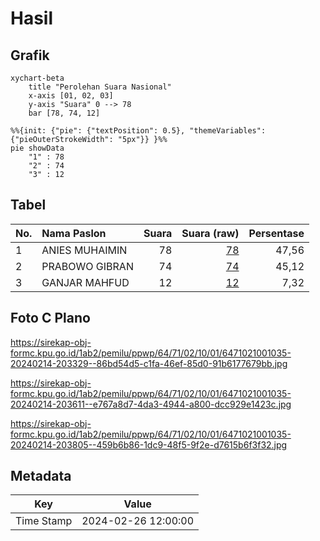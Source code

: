 # Hasil

## Grafik

```mermaid
xychart-beta
    title "Perolehan Suara Nasional"
    x-axis [01, 02, 03]
    y-axis "Suara" 0 --> 78
    bar [78, 74, 12]
```

```mermaid
%%{init: {"pie": {"textPosition": 0.5}, "themeVariables": {"pieOuterStrokeWidth": "5px"}} }%%
pie showData
    "1" : 78
    "2" : 74
    "3" : 12
```

## Tabel

| No. | Nama Paslon    | Suara | Suara (raw) | Persentase |
|:--- |:-------------- | -----:| -----------:| ----------:|
| 1   | ANIES MUHAIMIN | 78    | [78][p-1]   | 47,56      |
| 2   | PRABOWO GIBRAN | 74    | [74][p-2]   | 45,12      |
| 3   | GANJAR MAHFUD  | 12    | [12][p-3]   | 7,32       |


[p-1]: https://github.com/gigit-pemilu/pemilu-2024/blob/main/pilpres/hitung-suara/sub/64-kalimantan-timur/sub/71-kota-balikpapan/sub/02-balikpapan-barat/sub/1001-baru-ilir/sub/035-tps/sub/paslon-1.txt
[p-2]: https://github.com/gigit-pemilu/pemilu-2024/blob/main/pilpres/hitung-suara/sub/64-kalimantan-timur/sub/71-kota-balikpapan/sub/02-balikpapan-barat/sub/1001-baru-ilir/sub/035-tps/sub/paslon-2.txt
[p-3]: https://github.com/gigit-pemilu/pemilu-2024/blob/main/pilpres/hitung-suara/sub/64-kalimantan-timur/sub/71-kota-balikpapan/sub/02-balikpapan-barat/sub/1001-baru-ilir/sub/035-tps/sub/paslon-3.txt

## Foto C Plano

https://sirekap-obj-formc.kpu.go.id/1ab2/pemilu/ppwp/64/71/02/10/01/6471021001035-20240214-203329--86bd54d5-c1fa-46ef-85d0-91b6177679bb.jpg

https://sirekap-obj-formc.kpu.go.id/1ab2/pemilu/ppwp/64/71/02/10/01/6471021001035-20240214-203611--e767a8d7-4da3-4944-a800-dcc929e1423c.jpg

https://sirekap-obj-formc.kpu.go.id/1ab2/pemilu/ppwp/64/71/02/10/01/6471021001035-20240214-203805--459b6b86-1dc9-48f5-9f2e-d7615b6f3f32.jpg


## Metadata

| Key        | Value               |
| ---------- | ------------------- |
| Time Stamp | 2024-02-26 12:00:00 |



